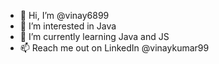 - 👋 Hi, I’m @vinay6899
- 👀 I’m interested in Java
- 🌱 I’m currently learning Java and JS
- 📫 Reach me out on LinkedIn @vinaykumar99

<!---
vinay6899/vinay6899 is a ✨ special ✨ repository because its `README.md` (this file) appears on your GitHub profile.
You can click the Preview link to take a look at your changes.
--->
